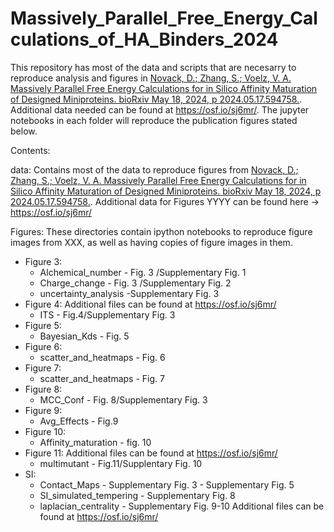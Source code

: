 # Massively_Parallel_Free_Energy_Calculations_of_HA_Binders_2024
This repository has most of the data and scripts that are necesarry to reproduce analysis and figures in  [Novack, D.; Zhang, S.; Voelz, V. A. Massively Parallel Free Energy Calculations for in Silico Affinity Maturation of Designed Miniproteins. bioRxiv May 18, 2024, p 2024.05.17.594758.](https://doi.org/10.1101/2024.05.17.594758). Additional data needed can be found at https://osf.io/sj6mr/. The jupyter notebooks in each folder will reproduce the publication figures stated below.

Contents:

data: Contains most of the data to reproduce figures from [Novack, D.; Zhang, S.; Voelz, V. A. Massively Parallel Free Energy Calculations for in Silico Affinity Maturation of Designed Miniproteins. bioRxiv May 18, 2024, p 2024.05.17.594758.](https://doi.org/10.1101/2024.05.17.594758). Additional data for Figures YYYY can be found here -> https://osf.io/sj6mr/

Figures: These directories contain ipython notebooks to reproduce figure images from XXX, as well as having copies of figure images in them.
  * Figure 3:
       * Alchemical_number - Fig. 3 /Supplementary Fig. 1 
       * Charge_change - Fig. 3 /Supplementary Fig. 2 
       * uncertainty_analysis -Supplementary Fig. 3 
   * Figure 4: Additional files can be found at https://osf.io/sj6mr/
       * ITS - Fig.4/Supplementary Fig. 3
   * Figure 5:
       * Bayesian_Kds - Fig. 5
   * Figure 6:
       * scatter_and_heatmaps - Fig. 6
   * Figure 7:
       * scatter_and_heatmaps - Fig. 7
   * Figure 8:
       * MCC_Conf - Fig. 8/Supplementary Fig. 3
   * Figure 9:
       * Avg_Effects - Fig.9
   * Figure 10:
       *  Affinity_maturation - fig. 10
   * Figure 11: Additional files can be found at https://osf.io/sj6mr/
       * multimutant - Fig.11/Supplentary Fig. 10  
   * SI:
       * Contact_Maps - Supplementary Fig. 3 - Supplementary Fig. 5
       * SI_simulated_tempering - Supplementary Fig. 8
       * laplacian_centrality - Supplementary Fig. 9-10 Additional files can be found at https://osf.io/sj6mr/
